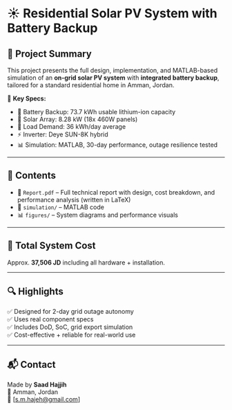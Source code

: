 # ☀️ Residential Solar PV System with Battery Backup

## 🔧 Project Summary

This project presents the full design, implementation, and MATLAB-based simulation of an **on-grid solar PV system** with **integrated battery backup**, tailored for a standard residential home in Amman, Jordan.

📌 **Key Specs:**
- 🔋 Battery Backup: 73.7 kWh usable lithium-ion capacity
- 🔆 Solar Array: 8.28 kW (18x 460W panels)
- 🏡 Load Demand: 36 kWh/day average
- ⚡ Inverter: Deye SUN-8K hybrid
- 📊 Simulation: MATLAB, 30-day performance, outage resilience tested

---

## 📁 Contents

- 📄 `Report.pdf` – Full technical report with design, cost breakdown, and performance analysis (written in LaTeX)
- 🧪 `simulation/` – MATLAB code 
- 📊 `figures/` – System diagrams and performance visuals

---

## 💸 Total System Cost

Approx. **37,506 JD** including all hardware + installation.

---

## 🔍 Highlights

✅ Designed for 2-day grid outage autonomy  
✅ Uses real component specs  
✅ Includes DoD, SoC, grid export simulation  
✅ Cost-effective + reliable for real-world use

---

## 📬 Contact

Made by **Saad Hajjih**  
📍 Amman, Jordan  
📧 [s.m.hajeh@gmail.com]
